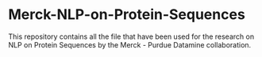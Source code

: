 # Merck-NLP-on-Protein-Sequences

This repository contains all the file that have been used for the research on NLP on Protein Sequences by the Merck - Purdue Datamine collaboration.
